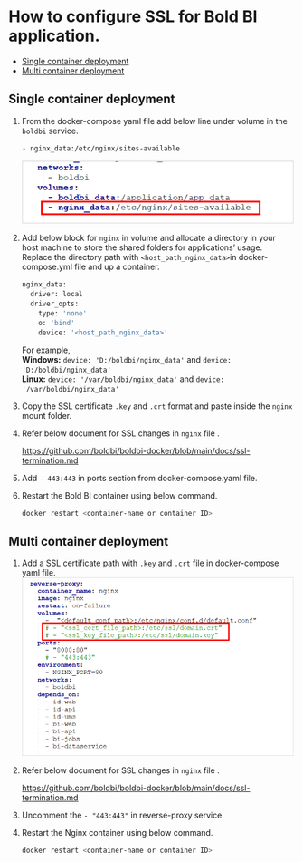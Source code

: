 # How to configure SSL for Bold BI application.

* [Single container deployment](#single-container-deployment)
* [Multi container deployment](#multi-container-deployment)

## Single container deployment

1. From the docker-compose yaml file add below line under volume in the `boldbi` service.

   ~~~sh
   - nginx_data:/etc/nginx/sites-available
   ~~~

   <img src="../images/nginx-volume.png" alt="Image">

2. Add below block for `nginx` in volume and allocate a directory in your host machine to store the shared folders for applications’ usage. Replace the directory path with `<host_path_nginx_data>`in docker-compose.yml file and up a container.
   ~~~sh
   nginx_data:
     driver: local
     driver_opts:
       type: 'none'
       o: 'bind'
       device: '<host_path_nginx_data>'
   ~~~
  
    For example, <br><b>Windows:</b> `device: 'D:/boldbi/nginx_data'` and `device: 'D:/boldbi/nginx_data'` <br><b>Linux:</b> `device: '/var/boldbi/nginx_data'` and `device: '/var/boldbi/nginx_data'`

3. Copy the SSL certificate `.key` and `.crt` format and paste inside the `nginx` mount folder.

4. Refer below document for SSL changes in `nginx` file .

   https://github.com/boldbi/boldbi-docker/blob/main/docs/ssl-termination.md
5. Add `- 443:443` in ports section from docker-compose.yaml file.   
6. Restart the Bold BI container using below command.
   ~~~sh
   docker restart <container-name or container ID>
   ~~~

## Multi container deployment

1. Add a SSL certificate path with `.key` and `.crt` file in docker-compose yaml file.
   ![docker-compose.yml](../images/nginx-certificate.png)

2. Refer below document for SSL changes in `nginx` file .

   https://github.com/boldbi/boldbi-docker/blob/main/docs/ssl-termination.md
3. Uncomment the `- "443:443"` in  reverse-proxy service.
4. Restart the Nginx container using below command.
   ~~~sh
   docker restart <container-name or container ID>
   ~~~

